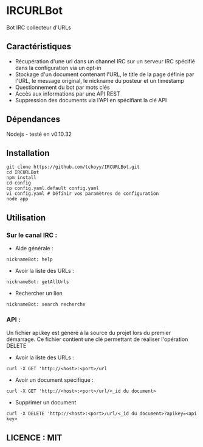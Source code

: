 IRCURLBot
=========

Bot IRC collecteur d'URLs

Caractéristiques
----------------

- Récupération d'une url dans un channel IRC sur un serveur IRC spécifié dans la configuration via un opt-in
- Stockage d'un document contenant l'URL, le title de la page définie par l'URL, le message original, le nickname du posteur et un timestamp
- Questionnement du bot par mots clés
- Accès aux informations par une API REST
- Suppression des documents via l'API en spécifiant la clé API

Dépendances
-----------

Nodejs - testé en v0.10.32

Installation
------------

```
git clone https://github.com/tchoyy/IRCURLBot.git
cd IRCURLBot
npm install
cd config
cp config.yaml.default config.yaml 
vi config.yaml # Définir vos paramètres de configuration
node app
```

Utilisation
-----------

### Sur le canal IRC :

* Aide générale :

```
nicknameBot: help
```

* Avoir la liste des URLs :

```
nicknameBot: getAllUrls
```

* Rechercher un lien

```
nicknameBot: search recherche
```

### API :

Un fichier api.key est généré à la source du projet lors du premier démarrage. Ce fichier contient une clé permettant de réaliser l'opération DELETE

* Avoir la liste des URLs :

```
curl -X GET 'http://<host>:<port>/url
```

* Avoir un document spécifique :

```
curl -X GET 'http://<host>:<port>/url/<_id du document>
```

* Supprimer un document

```
curl -X DELETE 'http://<host>:<port>/url/<_id du document>?apikey=<api key>
```

LICENCE : MIT
-------------
